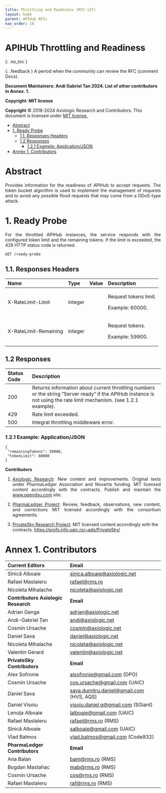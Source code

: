 ```yaml
---
title: Throttling and Readiness (RFC-137)
layout: home
parent: APIHub APIs
nav_order: 18
---
```


# APIHUb Throttling and Readiness

{: .no_toc }

{: .feedback }
A period when the community can review the RFC (comment Docs).


**Document Maintainers: Andi Gabriel Tan 2024. List of other contributors in Annex. 1.**

**Copyright: MIT license**

 **Copyright** © 2018-2024 Axiologic Research and Contributors.
This document is licensed under [MIT license.](https://en.wikipedia.org/wiki/MIT_License)
 
<!-- TOC -->
* [Abstract](#abstract)
* [1. Ready Probe](#1-ready-probe)
  * [1.1. Responses Headers](#11-responses-headers)
  * [1.2 Responses](#12-responses)
    * [1.2.1 Example: Application/JSON](#121-example-applicationjson)
* [Annex 1. Contributors](#annex-1-contributors)
<!-- TOC -->

# Abstract

<p style='text-align: justify;'>Provides information for the readiness of APIHub to accept requests. The token bucket algorithm is used to implement the management of requests and to avoid any possible flood requests that may come from a DDoS-type attack.
</p>

# 1. Ready Probe
<p style='text-align: justify;'>For the throttled APIHub instances, the service responds with the configured token limit and the remaining tokens. If the limit is exceeded, the 429 HTTP status code is returned.
</p>

    GET /ready-probe
 
## 1.1. Responses Headers

| Name                  | Type     | Value  | Description                                         |
|:----------------------|:---------|:-------|:----------------------------------------------------|
| X-RateLimit-Limit     | integer  |        | <p>Request tokens limit.</p> <p>Example: 60000.</p> |
| X-RateLimit-Remaining | integer  |        | <p>Request tokens.</p> <p>Example: 59900.</p>       |
  
 
## 1.2 Responses

| Status Code          | Description                                                                                                                                                          |
|:---------------------|:---------------------------------------------------------------------------------------------------------------------------------------------------------------------|
| 200                  | Returns information about current throttling numbers or the string “Server ready” if the APIHub instance is not using the rate limit mechanism. (see 1.2.1 example). |
| 429                  | Rate limit exceeded.                                                                                                                                                 |
| 500                  | Integral throttling middleware error.                                                                                                                                |


### 1.2.1 Example: Application/JSON
```
{
 "remainingTokens": 59900,
 "tokenLimit": 60000
}
```
**Contributors**

1. <p style='text-align: justify;'><a href="www.axiologic.net">Axiologic Research</a>: New content and improvements. Original texts under PharmaLedger Association and Novartis funding. MIT licensed content accordingly with the contracts. Publish and maintain the <a href="www.opendsu.com">www.opendsu.com</a> site.

2. <p style='text-align: justify;'><a href="www.pharmaledger.eu">PharmaLedger Project</a>: Review, feedback, observations, new content, and corrections MIT licensed accordingly with the consortium agreements.

3. <a href="www.privatesky.xyz">PrivateSky Research Project</a>: MIT licensed content accordingly with the contracts. https://profs.info.uaic.ro/~ads/PrivateSky/



# Annex 1. Contributors

| **Current Editors**                         | **Email**                                 |
|:--------------------------------------------|:------------------------------------------|
| Sînică Alboaie                              | sinica.alboaie@axiologic.net              |
| Rafael Mastaleru                            | rafael@rms.ro                             |
| Nicoleta Mihalache                          | nicoleta@axiologic.net                    |
| **Contributors Axiologic Research**         | **Email**                                 |
| Adrian Ganga                                | adrian@axiologic.net                      |
| Andi-Gabriel Țan                            | andi@axiologic.net                        |
| Cosmin Ursache                              | cosmin@axiologic.net                      |
| Daniel Sava                                 | daniel@axiologic.net                      |
| Nicoleta Mihalache                          | nicoleta@axiologic.net                    |
| Valentin Gérard                             | valentin@axiologic.net                    |
| **PrivateSky Contributors**                 | **Email**                                 |
| Alex Sofronie                               | alsofronie@gmail.com (DPO)                |
| Cosmin Ursache                              | cos.ursache@gmail.com (UAIC)              |
| Daniel Sava                                 | sava.dumitru.daniel@gmail.com (HVS, AQS)  |
| Daniel Visoiu                               | visoiu.daniel.g@gmail.com (SGiant)        |
| Lenuța Alboaie                              | lalboaie@gmail.com (UAIC)                 |
| Rafael Mastaleru                            | rafael@rms.ro (RMS)                       |
| Sînică Alboaie                              | salboaie@gmail.com (UAIC)                 |
| Vlad Balmos                                 | vlad.balmos@gmail.com (Code932)           |
| **PharmaLedger Contributors**               | **Email**                                 |
| Ana Balan                                   | bam@rms.ro (RMS)                          |
| Bogdan Mastahac                             | mab@rms.ro (RMS)                          |
| Cosmin Ursache                              | cos@rms.ro (RMS)                          |
| Rafael Mastaleru                            | raf@rms.ro (RMS)                          |





